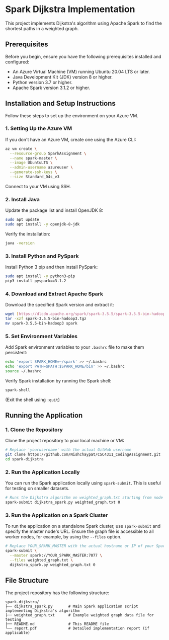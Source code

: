 # Spark Dijkstra Implementation

This project implements Dijkstra's algorithm using Apache Spark to find the shortest paths in a weighted graph.

## Prerequisites

Before you begin, ensure you have the following prerequisites installed and configured:

* An Azure Virtual Machine (VM) running Ubuntu 20.04 LTS or later.
* Java Development Kit (JDK) version 8 or higher.
* Python version 3.7 or higher.
* Apache Spark version 3.1.2 or higher.

## Installation and Setup Instructions

Follow these steps to set up the environment on your Azure VM.

### 1. Setting Up the Azure VM

If you don't have an Azure VM, create one using the Azure CLI:

```bash
az vm create \
  --resource-group SparkAssignment \
  --name spark-master \
  --image UbuntuLTS \
  --admin-username azureuser \
  --generate-ssh-keys \
  --size Standard_D4s_v3

```
Connect to your VM using SSH.

### 2. Install Java

Update the package list and install OpenJDK 8:

```bash
sudo apt update
sudo apt install -y openjdk-8-jdk
```

Verify the installation:

```bash
java -version
```

### 3. Install Python and PySpark

Install Python 3 pip and then install PySpark:

```bash
sudo apt install -y python3-pip
pip3 install pyspark==3.1.2
```

### 4. Download and Extract Apache Spark

Download the specified Spark version and extract it:

```bash
wget [https://dlcdn.apache.org/spark/spark-3.5.5/spark-3.5.5-bin-hadoop3.tgz]
tar -xzf spark-3.5.5-bin-hadoop3.tgz
mv spark-3.5.5-bin-hadoop3 spark
```

### 5. Set Environment Variables

Add Spark environment variables to your `.bashrc` file to make them persistent:

```bash
echo 'export SPARK_HOME=~/spark' >> ~/.bashrc
echo 'export PATH=$PATH:$SPARK_HOME/bin' >> ~/.bashrc
source ~/.bashrc
```

Verify Spark installation by running the Spark shell:

```bash
spark-shell
```

(Exit the shell using `:quit`)

## Running the Application

### 1. Clone the Repository

Clone the project repository to your local machine or VM:

```bash
# Replace 'yourusername' with the actual GitHub username
git clone https://github.com/Nishchaypat/CSC4311_CodingAssignment.git
cd spark-dijkstra
```

### 2. Run the Application Locally

You can run the Spark application locally using `spark-submit`. This is useful for testing on smaller datasets.

```bash
# Runs the Dijkstra algorithm on weighted_graph.txt starting from node 0
spark-submit dijkstra_spark.py weighted_graph.txt 0
```

### 3. Run the Application on a Spark Cluster

To run the application on a standalone Spark cluster, use `spark-submit` and specify the master node's URL. Ensure the graph file is accessible to all worker nodes, for example, by using the `--files` option.

```bash
# Replace YOUR_SPARK_MASTER with the actual hostname or IP of your Spark master
spark-submit \
  --master spark://YOUR_SPARK_MASTER:7077 \
  --files weighted_graph.txt \
  dijkstra_spark.py weighted_graph.txt 0
```

## File Structure

The project repository has the following structure:

```
spark-dijkstra/
├── dijkstra_spark.py       # Main Spark application script implementing Dijkstra's algorithm
├── weighted_graph.txt      # Example weighted graph data file for testing
├── README.md               # This README file
└── report.pdf              # Detailed implementation report (if applicable)

